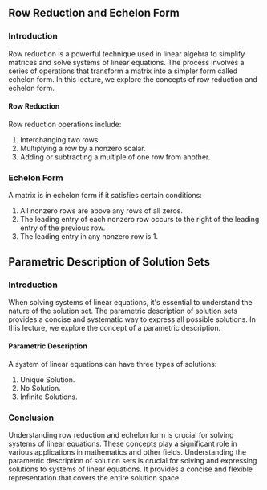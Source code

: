 ## Row Reduction and Echelon Form

### Introduction

Row reduction is a powerful technique used in linear algebra to simplify matrices and solve systems of linear equations. The process involves a series of operations that transform a matrix into a simpler form called echelon form. In this lecture, we explore the concepts of row reduction and echelon form.

#### Row Reduction

Row reduction operations include:
1. Interchanging two rows.
2. Multiplying a row by a nonzero scalar.
3. Adding or subtracting a multiple of one row from another.

### Echelon Form

A matrix is in echelon form if it satisfies certain conditions:
1. All nonzero rows are above any rows of all zeros.
2. The leading entry of each nonzero row occurs to the right of the leading entry of the previous row.
3. The leading entry in any nonzero row is 1.

## Parametric Description of Solution Sets

### Introduction

When solving systems of linear equations, it's essential to understand the nature of the solution set. The parametric description of solution sets provides a concise and systematic way to express all possible solutions. In this lecture, we explore the concept of a parametric description.

#### Parametric Description

A system of linear equations can have three types of solutions:
1. Unique Solution.
2. No Solution.
3. Infinite Solutions.

### Conclusion

Understanding row reduction and echelon form is crucial for solving systems of linear equations. These concepts play a significant role in various applications in mathematics and other fields.
Understanding the parametric description of solution sets is crucial for solving and expressing solutions to systems of linear equations. It provides a concise and flexible representation that covers the entire solution space.


